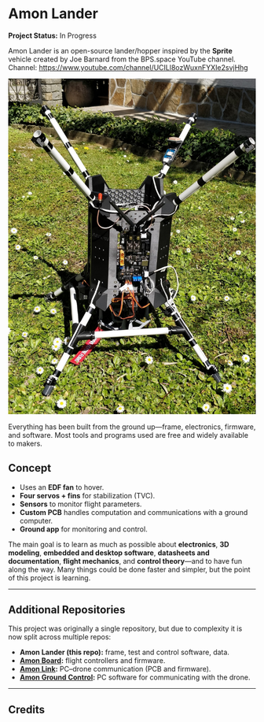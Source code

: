 # Amon Lander 

**Project Status:** In Progress

Amon Lander is an open-source lander/hopper inspired by the **Sprite** vehicle created by Joe Barnard from the BPS.space YouTube channel.  
Channel: https://www.youtube.com/channel/UCILl8ozWuxnFYXIe2svjHhg

![Amon Lander](https://github.com/TilenTinta/Amon_Lander/blob/main/Pictures/lander_unfinished.jpg)

Everything has been built from the ground up—frame, electronics, firmware, and software. Most tools and programs used are free and widely available to makers.

## Concept

- Uses an **EDF fan** to hover.
- **Four servos + fins** for stabilization (TVC).
- **Sensors** to monitor flight parameters.
- **Custom PCB** handles computation and communications with a ground computer.
- **Ground app** for monitoring and control.

The main goal is to learn as much as possible about **electronics**, **3D modeling**, **embedded and desktop software**, **datasheets and documentation**, **flight mechanics**, and **control theory**—and to have fun along the way. Many things could be done faster and simpler, but the point of this project is learning.

---

## Additional Repositories

This project was originally a single repository, but due to complexity it is now split across multiple repos:

- **Amon Lander (this repo):** frame, test and control software, data.
- **[Amon Board][amon-board]:** flight controllers and firmware.
- **[Amon Link][amon-link]:** PC–drone communication (PCB and firmware).
- **[Amon Ground Control][amon-gcs]:** PC software for communicating with the drone.

---

## Credits

[amon-board]: https://github.com/TilenTinta/Amon_Board
[amon-link]:  https://github.com/TilenTinta/Amon_Link
[amon-gcs]:   https://github.com/TilenTinta/Amon_Ground_Control


